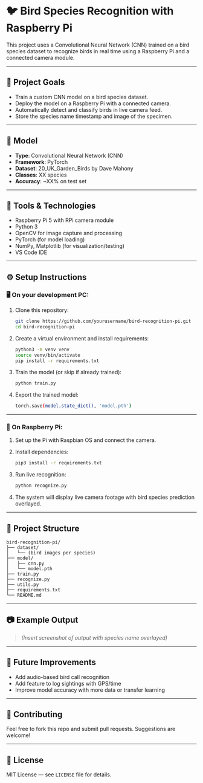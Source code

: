 # 🐦 Bird Species Recognition with Raspberry Pi

This project uses a Convolutional Neural Network (CNN) trained on a bird species dataset to recognize birds in real time using a Raspberry Pi and a connected camera module.

---

## 🚀 Project Goals

- Train a custom CNN model on a bird species dataset.
- Deploy the model on a Raspberry Pi with a connected camera.
- Automatically detect and classify birds in live camera feed.
- Store the species name timestamp and image of the specimen.

---

## 🧠 Model

- **Type**: Convolutional Neural Network (CNN)
- **Framework**: PyTorch
- **Dataset**: 20_UK_Garden_Birds by Dave Mahony
- **Classes**: XX species
- **Accuracy**: ~XX% on test set

---

## 🧰 Tools & Technologies

- Raspberry Pi 5 with RPi camera module
- Python 3
- OpenCV for image capture and processing
- PyTorch (for model loading)
- NumPy, Matplotlib (for visualization/testing)
- VS Code IDE

---

## ⚙️ Setup Instructions

### 🖥️ On your development PC:

1. Clone this repository:
   ```bash
   git clone https://github.com/yourusername/bird-recognition-pi.git
   cd bird-recognition-pi
   ```

2. Create a virtual environment and install requirements:
   ```bash
   python3 -m venv venv
   source venv/bin/activate
   pip install -r requirements.txt
   ```

3. Train the model (or skip if already trained):
   ```bash
   python train.py
   ```

4. Export the trained model:
   ```bash
   torch.save(model.state_dict(), 'model.pth')
   ```

---

### 🍓 On Raspberry Pi:

1. Set up the Pi with Raspbian OS and connect the camera.
2. Install dependencies:
   ```bash
   pip3 install -r requirements.txt
   ```

3. Run live recognition:
   ```bash
   python recognize.py
   ```

4. The system will display live camera footage with bird species prediction overlayed.

---

## 📁 Project Structure

```
bird-recognition-pi/
├── dataset/
│   └── (bird images per species)
├── model/
│   ├── cnn.py
│   └── model.pth
├── train.py
├── recognize.py
├── utils.py
├── requirements.txt
└── README.md
```

---

## 📷 Example Output

> *(Insert screenshot of output with species name overlayed)*

---

## 📝 Future Improvements

- Add audio-based bird call recognition
- Add feature to log sightings with GPS/time
- Improve model accuracy with more data or transfer learning

---

## 🤝 Contributing

Feel free to fork this repo and submit pull requests. Suggestions are welcome!

---

## 📜 License

MIT License — see `LICENSE` file for details.
```
